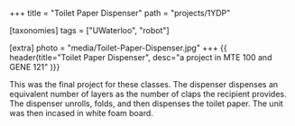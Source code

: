 +++
title = "Toilet Paper Dispenser"
path = "projects/1YDP"

[taxonomies]
tags = ["UWaterloo", "robot"]

[extra]
photo = "media/Toilet-Paper-Dispenser.jpg"
+++
{{ header(title="Toilet Paper Dispenser", desc="a project in MTE 100 and GENE 121" )}}

This was the final project for these classes. The dispenser dispenses an equivalent number of layers as the number of claps the recipient provides. The dispenser unrolls, folds, and then dispenses the toilet paper. The unit was then incased in white foam board.